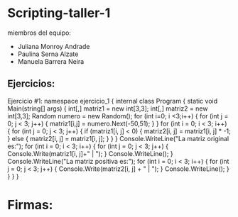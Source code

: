 # Scripting-taller-1
miembros del equipo: 
- Juliana Monroy Andrade
- Paulina Serna Alzate
- Manuela Barrera Neira

## Ejercicios:

Ejercicio #1:
namespace ejercicio_1
{
    internal class Program
    {
        static void Main(string[] args)
        {
            int[,] matriz1 = new int[3,3];
            int[,] matriz2 = new int[3,3];
            Random numero = new Random();
            for (int i=0; i <3;i++)
            {
                for (int j = 0; j < 3; j++)
                {
                    matriz1[i,j] = numero.Next(-50,51);
                }
            }
            for (int i = 0; i < 3; i++)
            {
                for (int j = 0; j < 3; j++)
                {
                    if (matriz1[i, j] < 0)
                    {
                        matriz2[i, j] = matriz1[i, j] * -1;
                    }
                    else 
                    {
                        matriz2[i, j] = matriz1[i, j];
                    }
                }
            }
            Console.WriteLine("La matriz original es:");
            for (int i = 0; i < 3; i++)
            {
                for (int j = 0; j < 3; j++)
                {
                    Console.Write(matriz1[i, j]+" | ");
                }
                Console.WriteLine();
            }
            Console.WriteLine("La matriz positiva es:");
            for (int i = 0; i < 3; i++)
            {
                for (int j = 0; j < 3; j++)
                {
                    Console.Write(matriz2[i, j] + " | ");
                }
                Console.WriteLine();
            }
        }
    }
}

# Firmas:

